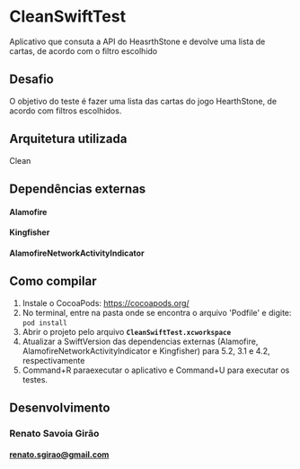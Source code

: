 # CleanSwiftTest
Aplicativo que consuta a API do HeasrthStone e devolve uma lista de cartas, de acordo com o filtro escolhido

## Desafio

O objetivo do teste é fazer uma lista das cartas do jogo HearthStone, de acordo com filtros escolhidos.
## Arquitetura utilizada

Clean

## Dependências externas

#### Alamofire
#### Kingfisher
#### AlamofireNetworkActivityIndicator


## Como compilar

1. Instale o CocoaPods: https://cocoapods.org/
2. No terminal, entre na pasta onde se encontra o arquivo 'Podfile' e digite: `pod install`
3. Abrir o projeto pelo arquivo **`CleanSwiftTest.xcworkspace`**
4. Atualizar a SwiftVersion das dependencias externas (Alamofire, AlamofireNetworkActivityIndicator e Kingfisher) para 5.2, 3.1 e 4.2, respectivamente
5. Command+R paraexecutar o aplicativo e Command+U para executar os testes.

## Desenvolvimento

### Renato Savoia Girão
#### renato.sgirao@gmail.com



